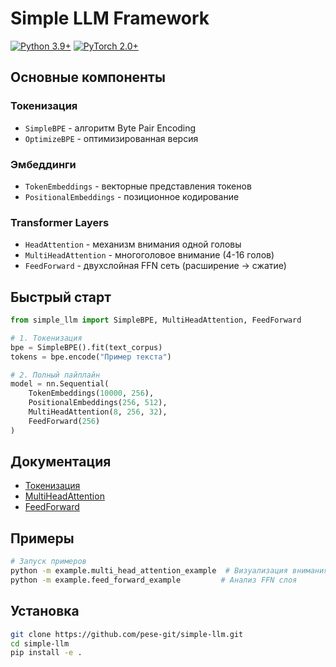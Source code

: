 # Simple LLM Framework

[![Python 3.9+](https://img.shields.io/badge/python-3.9+-blue.svg)]()
[![PyTorch 2.0+](https://img.shields.io/badge/PyTorch-2.0+-red.svg)]()

## Основные компоненты

### Токенизация
- `SimpleBPE` - алгоритм Byte Pair Encoding
- `OptimizeBPE` - оптимизированная версия

### Эмбеддинги
- `TokenEmbeddings` - векторные представления токенов
- `PositionalEmbeddings` - позиционное кодирование

### Transformer Layers
- `HeadAttention` - механизм внимания одной головы
- `MultiHeadAttention` - многоголовое внимание (4-16 голов)
- `FeedForward` - двухслойная FFN сеть (расширение → сжатие)

## Быстрый старт

```python
from simple_llm import SimpleBPE, MultiHeadAttention, FeedForward

# 1. Токенизация
bpe = SimpleBPE().fit(text_corpus)
tokens = bpe.encode("Пример текста")

# 2. Полный пайплайн
model = nn.Sequential(
    TokenEmbeddings(10000, 256),
    PositionalEmbeddings(256, 512),
    MultiHeadAttention(8, 256, 32),
    FeedForward(256)
)
```

## Документация
- [Токенизация](/doc/bpe_algorithm.md)
- [MultiHeadAttention](/doc/multi_head_attention_ru.md)
- [FeedForward](/doc/feed_forward_ru.md)

## Примеры
```bash
# Запуск примеров
python -m example.multi_head_attention_example  # Визуализация внимания
python -m example.feed_forward_example         # Анализ FFN слоя
```

## Установка
```bash
git clone https://github.com/pese-git/simple-llm.git
cd simple-llm
pip install -e .
```
